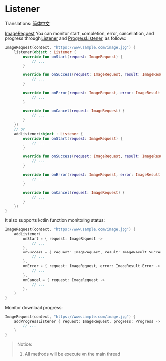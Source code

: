 # Listener

Translations: [简体中文](listener_zh.md)

[ImageRequest] You can monitor start, completion, error, cancellation, and progress
through [Listener] and [ProgressListener], as follows:

```kotlin
ImageRequest(context, "https://www.sample.com/image.jpg") {
    listener(object : Listener {
        override fun onStart(request: ImageRequest) {
            // ...
        }

        override fun onSuccess(request: ImageRequest, result: ImageResult.Success) {
            // ...
        }

        override fun onError(request: ImageRequest, error: ImageResult.Error) {
            // ...
        }

        override fun onCancel(request: ImageRequest) {
            // ...
        }
    }) 
    // or
    addListener(object : Listener {
        override fun onStart(request: ImageRequest) {
            // ...
        }

        override fun onSuccess(request: ImageRequest, result: ImageResult.Success) {
            // ...
        }

        override fun onError(request: ImageRequest, error: ImageResult.Error) {
            // ...
        }

        override fun onCancel(request: ImageRequest) {
            // ...
        }
    })
}
```

It also supports kotlin function monitoring status:

```kotlin
ImageRequest(context, "https://www.sample.com/image.jpg") {
    addListener(
        onStart = { request: ImageRequest ->
            // ...
        },
        onSuccess = { request: ImageRequest, result: ImageResult.Success ->
            // ...
        },
        onError = { request: ImageRequest, error: ImageResult.Error ->
            // ...
        },
        onCancel = { request: ImageRequest ->
            // ...
        },
    )
}
```

Monitor download progress:

```kotlin
ImageRequest(context, "https://www.sample.com/image.jpg") {
    addProgressListener { request: ImageRequest, progress: Progress ->
        // ...
    }
}
```

> Notice:
> 1. All methods will be execute on the main thread


[ImageRequest]: ../../sketch-core/src/main/kotlin/com/github/panpf/sketch/request/ImageRequest.kt

[Listener]: ../../sketch-core/src/main/kotlin/com/github/panpf/sketch/request/Listener.kt

[ProgressListener]: ../../sketch-core/src/main/kotlin/com/github/panpf/sketch/request/ProgressListener.kt